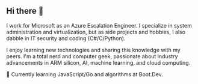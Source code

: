 ## Hi there 👋

I work for Microsoft as an Azure Escalation Engineer. I specialize in system administration and virtualization, but as side projects and hobbies, I also dabble in IT security and coding (C#/C/Python).

I enjoy learning new technologies and sharing this knowledge with my peers. I'm a total nerd and computer geek, passionate about industry advancements in ARM silicon, AI, machine learning, and cloud computing.

🌱 Currently learning JavaScript/Go and algorithms at Boot.Dev.

